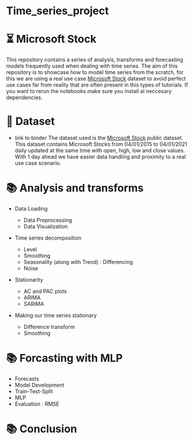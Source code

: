# Time_series_project

# :hourglass_flowing_sand: Microsoft Stock
This repository contains a series of analysis, transforms and forecasting models frequently used when dealing with time series. The aim of this repository is to showcase how to model time series from the scratch, for this we are using a real use case [Microsoft Stock](https://www.kaggle.com/datasets/vijayvvenkitesh/microsoft-stock-time-series-analysis) dataset to avoid perfect use cases far from reality that are often present in this types of tutorials. If you want to rerun the notebooks make sure you install al neccesary dependencies.



# :open_file_folder: Dataset

* link to binder
The dataset used is the [Microsoft Stock](https://www.kaggle.com/datasets/vijayvvenkitesh/microsoft-stock-time-series-analysis) public dataset. This dataset contains Microsoft Stocks from 04/01/2015 to 04/01/2021 daily updated at the same time with open, high, low and close values. With 1 day ahead we have easier data handling and proximity to a real use case scenario.


#  📚 Analysis and transforms
* Data Loading
  * Data Preprocessing
  * Data Visualization

* Time series decomposition
  * Level
  * Smoothing
  * Seasonality (along with Trend) : Differencing 
  * Noise
  
* Stationarity
  * AC and PAC plots
  * ARIMA
  * SARIMA
  
* Making our time series stationary
  * Difference transform
  * Smoothing



#  📚 Forcasting with MLP
* Forecasts
* Model Development
* Train-Test-Split
* MLP
* Evaluation : RMSE

#  📚 Conclusion
